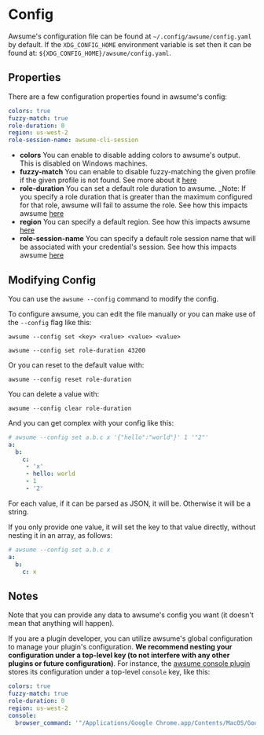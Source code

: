 # Config

Awsume's configuration file can be found at `~/.config/awsume/config.yaml` by
default. If the `XDG_CONFIG_HOME` environment variable is set then it can be
found at: `${XDG_CONFIG_HOME}/awsume/config.yaml`.

## Properties

There are a few configuration properties found in awsume's config:

```yaml
colors: true
fuzzy-match: true
role-duration: 0
region: us-west-2
role-session-name: awsume-cli-session
```

- **colors** You can enable to disable adding colors to awsume's output. This is disabled on Windows machines.
- **fuzzy-match** You can enable to disable fuzzy-matching the given profile if the given profile is not found. See more about it [here](../advanced/fuzzy-matching)
- **role-duration** You can set a default role duration to awsume. _Note: If you specify a role duration that is greater than the maximum configured for that role, awsume will fail to assume the role. See how this impacts awsume [here](../advanced/role-duration)
- **region** You can specify a default region. See how this impacts awsume [here](../advanced/region)
- **role-session-name** You can specify a default role session name that will be associated with your credential's session. See how this impacts awsume [here](../advanced/role-session-name)


## Modifying Config

You can use the `awsume --config` command to modify the config.

To configure awsume, you can edit the file manually or you can make use of the `--config` flag like this:

```
awsume --config set <key> <value> <value> <value>
```

```
awsume --config set role-duration 43200
```

Or you can reset to the default value with:

```
awsume --config reset role-duration
```

You can delete a value with:

```
awsume --config clear role-duration
```

And you can get complex with your config like this:

```yaml
# awsume --config set a.b.c x '{"hello":"world"}' 1 '"2"'
a:
  b:
    c:
     - 'x'
     - hello: world
     - 1
     - '2'
```

For each value, if it can be parsed as JSON, it will be. Otherwise it will be a string.

If you only provide one value, it will set the key to that value directly, without nesting it in an array, as follows:

```yaml
# awsume --config set a.b.c x
a:
  b:
    c: x
```

## Notes

Note that you can provide any data to awsume's config you want (it doesn't mean that anything will happen).

If you are a plugin developer, you can utilize awsume's global configuration to manage your plugin's configuration. **We recommend nesting your configuration under a top-level key (to not interfere with any other plugins or future configuration)**. For instance, the [awsume console plugin](https://github.com/trek10inc/awsume-console-plugin) stores its configuration under a top-level `console` key, like this:

```yaml
colors: true
fuzzy-match: true
role-duration: 0
region: us-west-2
console:
  browser_command: '"/Applications/Google Chrome.app/Contents/MacOS/Google Chrome" --user-data-dir=/tmp/{profile} "{url}" --no-first-run'
```
